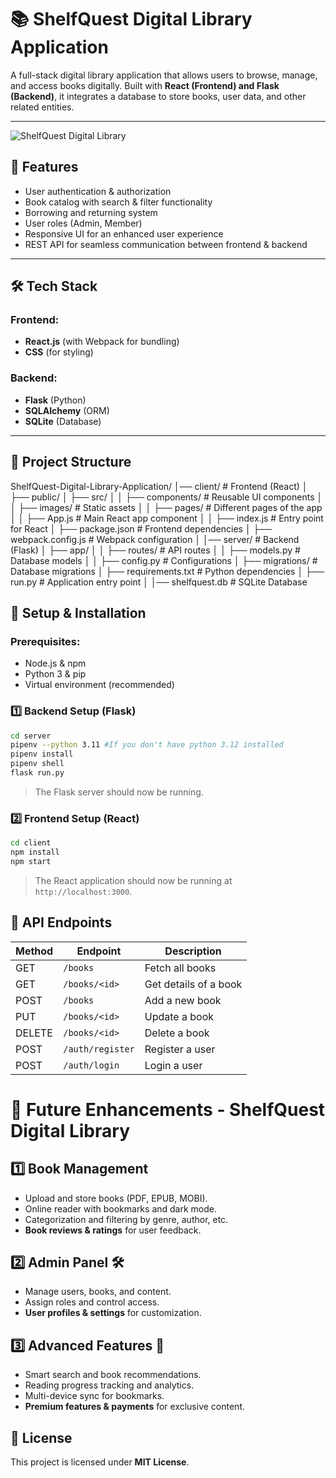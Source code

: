 # 📚 ShelfQuest Digital Library Application

A full-stack digital library application that allows users to browse, manage, and access books digitally. Built with **React (Frontend) and Flask (Backend)**, it integrates a database to store books, user data, and other related entities.

---
![ShelfQuest Digital Library](https://i.postimg.cc/tC8XWfP4/Shelf-Quest.gif)

## 🚀 Features

- User authentication & authorization  
- Book catalog with search & filter functionality  
- Borrowing and returning system  
- User roles (Admin, Member)  
- Responsive UI for an enhanced user experience  
- REST API for seamless communication between frontend & backend  

---

## 🛠️ Tech Stack

### Frontend:
- **React.js** (with Webpack for bundling)  
- **CSS** (for styling)  

### Backend:
- **Flask** (Python)  
- **SQLAlchemy** (ORM)  
- **SQLite** (Database)  

---

## 📂 Project Structure

ShelfQuest-Digital-Library-Application/ │── client/ # Frontend (React) │ ├── public/
│ ├── src/ │ │ ├── components/ # Reusable UI components │ │ ├── images/ # Static assets │ │ ├── pages/ # Different pages of the app │ │ ├── App.js # Main React app component │ │ ├── index.js # Entry point for React │ ├── package.json # Frontend dependencies │ ├── webpack.config.js # Webpack configuration │ │── server/ # Backend (Flask) │ ├── app/ │ │ ├── routes/ # API routes │ │ ├── models.py # Database models │ │ ├── config.py # Configurations │ ├── migrations/ # Database migrations │ ├── requirements.txt # Python dependencies │ ├── run.py # Application entry point │ │── shelfquest.db # SQLite Database


## 🔧 Setup & Installation

### Prerequisites:
- Node.js & npm  
- Python 3 & pip  
- Virtual environment (recommended)

### 1️⃣ Backend Setup (Flask)
```sh
cd server
pipenv --python 3.11 #If you don't have python 3.12 installed
pipenv install
pipenv shell
flask run.py
```

> The Flask server should now be running.

### 2️⃣ Frontend Setup (React)
```sh
cd client
npm install
npm start
```

> The React application should now be running at `http://localhost:3000`.

## 📌 API Endpoints

| Method | Endpoint             | Description                |
|--------|----------------------|----------------------------|
| GET    | `/books`             | Fetch all books            |
| GET    | `/books/<id>`        | Get details of a book      |
| POST   | `/books`             | Add a new book             |
| PUT    | `/books/<id>`        | Update a book              |
| DELETE | `/books/<id>`        | Delete a book              |
| POST   | `/auth/register`     | Register a user            |
| POST   | `/auth/login`        | Login a user               |

# 📖 Future Enhancements - ShelfQuest Digital Library

## 1️⃣ Book Management  
- Upload and store books (PDF, EPUB, MOBI).  
- Online reader with bookmarks and dark mode.  
- Categorization and filtering by genre, author, etc.  
- **Book reviews & ratings** for user feedback.  

## 2️⃣ Admin Panel 🛠  
- Manage users, books, and content.  
- Assign roles and control access.  
- **User profiles & settings** for customization.  

## 3️⃣ Advanced Features 🚀  
- Smart search and book recommendations.  
- Reading progress tracking and analytics.  
- Multi-device sync for bookmarks.  
- **Premium features & payments** for exclusive content.
 

## 📜 License
This project is licensed under **MIT License**.
